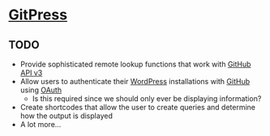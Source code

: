 # [GitPress](http://forchoon.com/projects/plugins/wordpress/gitpress/)

## TODO

* Provide sophisticated remote lookup functions that work with [GitHub API v3](http://developer.github.com/v3)
* Allow users to authenticate their [WordPress](http://wordpress.org) installations with [GitHub](http://github.com) using [OAuth](http://oauth.net)
  * Is this required since we should only ever be displaying information?
* Create shortcodes that allow the user to create queries and determine how the output is displayed
* A lot more...